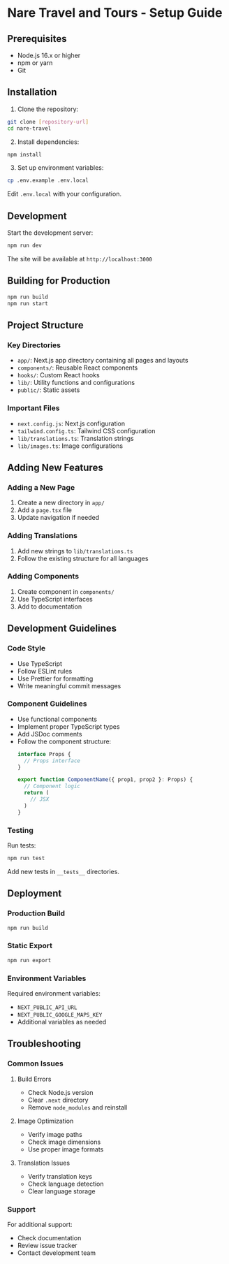 # Nare Travel and Tours - Setup Guide

## Prerequisites

- Node.js 16.x or higher
- npm or yarn
- Git

## Installation

1. Clone the repository:
```bash
git clone [repository-url]
cd nare-travel
```

2. Install dependencies:
```bash
npm install
```

3. Set up environment variables:
```bash
cp .env.example .env.local
```

Edit `.env.local` with your configuration.

## Development

Start the development server:
```bash
npm run dev
```

The site will be available at `http://localhost:3000`

## Building for Production

```bash
npm run build
npm run start
```

## Project Structure

### Key Directories

- `app/`: Next.js app directory containing all pages and layouts
- `components/`: Reusable React components
- `hooks/`: Custom React hooks
- `lib/`: Utility functions and configurations
- `public/`: Static assets

### Important Files

- `next.config.js`: Next.js configuration
- `tailwind.config.ts`: Tailwind CSS configuration
- `lib/translations.ts`: Translation strings
- `lib/images.ts`: Image configurations

## Adding New Features

### Adding a New Page

1. Create a new directory in `app/`
2. Add a `page.tsx` file
3. Update navigation if needed

### Adding Translations

1. Add new strings to `lib/translations.ts`
2. Follow the existing structure for all languages

### Adding Components

1. Create component in `components/`
2. Use TypeScript interfaces
3. Add to documentation

## Development Guidelines

### Code Style

- Use TypeScript
- Follow ESLint rules
- Use Prettier for formatting
- Write meaningful commit messages

### Component Guidelines

- Use functional components
- Implement proper TypeScript types
- Add JSDoc comments
- Follow the component structure:
  ```typescript
  interface Props {
    // Props interface
  }

  export function ComponentName({ prop1, prop2 }: Props) {
    // Component logic
    return (
      // JSX
    )
  }
  ```

### Testing

Run tests:
```bash
npm run test
```

Add new tests in `__tests__` directories.

## Deployment

### Production Build

```bash
npm run build
```

### Static Export

```bash
npm run export
```

### Environment Variables

Required environment variables:
- `NEXT_PUBLIC_API_URL`
- `NEXT_PUBLIC_GOOGLE_MAPS_KEY`
- Additional variables as needed

## Troubleshooting

### Common Issues

1. Build Errors
   - Check Node.js version
   - Clear `.next` directory
   - Remove `node_modules` and reinstall

2. Image Optimization
   - Verify image paths
   - Check image dimensions
   - Use proper image formats

3. Translation Issues
   - Verify translation keys
   - Check language detection
   - Clear language storage

### Support

For additional support:
- Check documentation
- Review issue tracker
- Contact development team